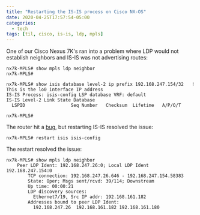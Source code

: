 ```yaml
---
title: "Restarting the IS-IS process on Cisco NX-OS"
date: 2020-04-25T17:57:54-05:00
categories:
  - tech
tags: [til, cisco, is-is, ldp, mpls]
---
```


One of our Cisco Nexus 7K's ran into a problem where LDP would not establish neighbors and IS-IS was not advertising routes:

```
nx7k-MPLS# show mpls ldp neighbor
nx7k-MPLS#
```

```
nx7k-MPLS# show isis database level-2 ip prefix 192.168.247.154/32   ! This is the lo0 interface IP address
IS-IS Process: isis-config LSP database VRF: default
IS-IS Level-2 Link State Database
  LSPID                 Seq Number   Checksum  Lifetime   A/P/O/T

nx7k-MPLS#
```

The router hit a [bug](https://bst.cloudapps.cisco.com/bugsearch/bug/CSCud28261/?rfs=iqvred), but restarting IS-IS resolved the issue:

```
nx7k-MPLS# restart isis isis-config
```

The restart resolved the issue: 
```
nx7k-MPLS# show mpls ldp neighbor
    Peer LDP Ident: 192.168.247.26:0; Local LDP Ident 192.168.247.154:0
        TCP connection: 192.168.247.26.646 - 192.168.247.154.58383
        State: Oper; Msgs sent/rcvd: 39/114; Downstream
        Up time: 00:00:21
        LDP discovery sources:
          Ethernet7/19, Src IP addr: 192.168.161.182
        Addresses bound to peer LDP Ident:
          192.168.247.26  192.168.161.182 192.168.161.180
```
